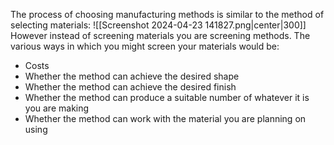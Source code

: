 The process of choosing manufacturing methods is similar to the method of selecting materials:
![[Screenshot 2024-04-23 141827.png|center|300]]
However instead of screening materials you are screening methods.
The various ways in which you might screen your materials would be:
- Costs
- Whether the method can achieve the desired shape
- Whether the method can achieve the desired finish
- Whether the method can produce a suitable number of whatever it is you are making
- Whether the method can work with the material you are planning on using